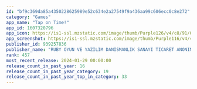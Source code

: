 ```yaml
---
id: "bf9c369da85a4350228625989e52c634e2a27549f9a436aa99c606ecc0c8e272"
category: "Games"
app_name: "Tap on Time!"
app_id: 1607320796
app_icon: https://is1-ssl.mzstatic.com/image/thumb/Purple126/v4/c8/91/0c/c8910c2f-0856-18e9-034c-b65e330b99a4/AppIcon-0-0-1x_U007emarketing-0-7-0-0-85-220.png/1024x1024bb.png
app_screenshot: https://is1-ssl.mzstatic.com/image/thumb/Purple116/v4/40/5b/25/405b25e1-7eb5-431d-e1ed-c0d47ed9a614/cfa8c891-868e-48d1-9da9-8ce7dfb19f6c_TOT_1_1242x2688.jpg/1242x2688bb.png
publisher_id: 939257836
publisher_name: "RUBY OYUN VE YAZILIM DANISMANLIK SANAYI TICARET ANONIM SIRKETI"
rank: 457
most_recent_release: 2024-01-29 00:00:00
release_count_in_past_year: 16
release_count_in_past_year_category: 19
release_count_in_past_year_top_in_category: 33
---
```

